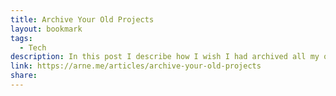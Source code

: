 ```yaml
---
title: Archive Your Old Projects
layout: bookmark
tags:
  - Tech
description: In this post I describe how I wish I had archived all my old projects and my approach going forward.
link: https://arne.me/articles/archive-your-old-projects
share:
---
```


